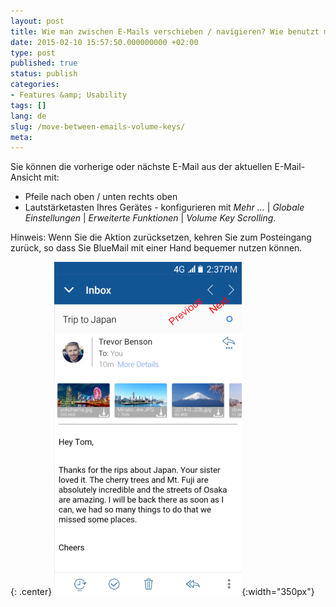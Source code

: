 ```yaml
---
layout: post
title: Wie man zwischen E-Mails verschieben / navigieren? Wie benutzt man Volume Keys Scrolling?
date: 2015-02-10 15:57:50.000000000 +02:00
type: post
published: true
status: publish
categories:
- Features &amp; Usability
tags: []
lang: de
slug: /move-between-emails-volume-keys/
meta:
---
```


Sie können die vorherige oder nächste E-Mail aus der aktuellen E-Mail-Ansicht mit:

* Pfeile nach oben / unten rechts oben
* Lautstärketasten Ihres Gerätes - konfigurieren mit *Mehr ...* \| *Globale Einstellungen* \| *Erweiterte Funktionen* \| *Volume Key Scrolling*.

Hinweis: Wenn Sie die Aktion zurücksetzen, kehren Sie zum Posteingang zurück, so dass Sie BlueMail mit einer Hand bequemer nutzen können.

{: .center}
![BlueMail Scroll](/assets/BlueMail_scroll.png){:width="350px"}
